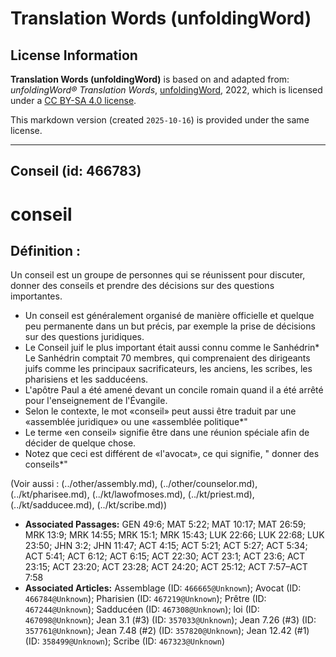 # Translation Words (unfoldingWord)

## License Information

**Translation Words (unfoldingWord)** is based on and adapted from: _unfoldingWord® Translation Words_, [unfoldingWord](https://unfoldingword.org/utw), 2022, which is licensed under a [CC BY-SA 4.0 license](https://creativecommons.org/licenses/by-sa/4.0/legalcode.en).

This markdown version (created `2025-10-16`) is provided under the same license.



--------------------------------

## Conseil (id: 466783)

conseil
=======

Définition :
------------

Un conseil est un groupe de personnes qui se réunissent pour discuter, donner des conseils et prendre des décisions sur des questions importantes.

* Un conseil est généralement organisé de manière officielle et quelque peu permanente dans un but précis, par exemple la prise de décisions sur des questions juridiques.
* Le Conseil juif le plus important était aussi connu comme le Sanhédrin\* Le Sanhédrin comptait 70 membres, qui comprenaient des dirigeants juifs comme les principaux sacrificateurs, les anciens, les scribes, les pharisiens et les sadducéens.
* L'apôtre Paul a été amené devant un concile romain quand il a été arrêté pour l'enseignement de l'Évangile.
* Selon le contexte, le mot «conseil» peut aussi être traduit par une «assemblée juridique» ou une «assemblée politique\*"
* Le terme «en conseil» signifie être dans une réunion spéciale afin de décider de quelque chose.
* Notez que ceci est différent de «l'avocat», ce qui signifie, " donner des conseils\*"

(Voir aussi : (../other/assembly.md), (../other/counselor.md), (../kt/pharisee.md), (../kt/lawofmoses.md), (../kt/priest.md), (../kt/sadducee.md), (../kt/scribe.md))

* **Associated Passages:** GEN 49:6; MAT 5:22; MAT 10:17; MAT 26:59; MRK 13:9; MRK 14:55; MRK 15:1; MRK 15:43; LUK 22:66; LUK 22:68; LUK 23:50; JHN 3:2; JHN 11:47; ACT 4:15; ACT 5:21; ACT 5:27; ACT 5:34; ACT 5:41; ACT 6:12; ACT 6:15; ACT 22:30; ACT 23:1; ACT 23:6; ACT 23:15; ACT 23:20; ACT 23:28; ACT 24:20; ACT 25:12; ACT 7:57–ACT 7:58
* **Associated Articles:** Assemblage (ID: `466665@Unknown`); Avocat  (ID: `466784@Unknown`); Pharisien (ID: `467219@Unknown`); Prêtre (ID: `467244@Unknown`); Sadducéen (ID: `467308@Unknown`); loi (ID: `467098@Unknown`); Jean 3.1 (#3) (ID: `357033@Unknown`); Jean 7.26 (#3) (ID: `357761@Unknown`); Jean 7.48 (#2) (ID: `357820@Unknown`); Jean 12.42 (#1) (ID: `358499@Unknown`); Scribe (ID: `467323@Unknown`)

